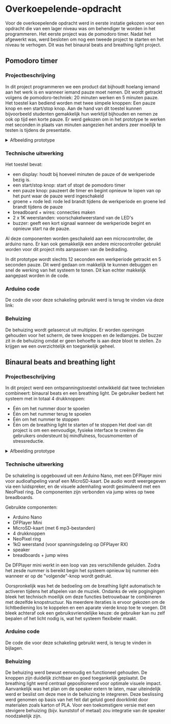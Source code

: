 # Overkoepelende-opdracht
Voor de overkoepelende opdracht werd in eerste instatie gekozen voor een opdracht die van een lager niveau was om behendiger te worden in het programmeren. Het eerste project was de pomodoro timer. Nadat het afgewerkt was, werd besloten om nog een tweede project te starten en het niveau te verhogen. Dit was het binaural beats and breathing light project. 
## Pomodoro timer 
### Projectbeschrijving
In dit project programmeren we een product dat bijhoudt hoelang iemand aan het werk is en wanneer iemand pauze moet nemen. Dit wordt getrackt volgens de pomodoro-techniek: 20 minuten werken en 5 minuten pauze. Het toestel kan bediend worden met twee simpele knoppen: Een pauze knop en een start/stop knop. 
Aan de hand van dit toestel kunnen bijvoorbeeld studenten gemakkelijk hun werktijd bijhouden en nemen ze ook op tijd een korte pauze. 
Er werd gekozen om in het prototype te werken met seconden in plaats van minuten aangezien het anders zeer moeilijk te testen is tijdens de presentatie. 
<details>
 <summary>Afbeelding prototype</summary>

 
![foto pomodoro 2](https://github.com/user-attachments/assets/22d7f862-85e0-45d6-b5e4-bba93b0c7477)

</details>


### Technische uitwerking
Het toestel bevat:
- een display: houdt bij hoeveel minuten de pauze of de werkperiode bezig is.
- een start/stop knop: start of stopt de pomodoro timer
- een pauze knop: pauzeert de timer en begint opnieuw te lopen van op het punt waar de pauze werd ingeschakeld
- groene + rode led: rode led brandt tijdens de werkperiode en groene led brandt tijdens de pauze
- breadboard + wires: connecties maken
- 2 x 1K weerstanden: voorschakelweerstand van de LED's
- buzzer: geeft een kort signaal wanneer de werkperiode begint en opnieuw start na de pauze. 

Al deze componenten worden geschakeld aan een microcontroller, de arduino nano. Er kan ook gemakkelijk een andere microcontroller gebruikt worden voor dit project mits aanpassen van de bedrading. 

In dit prototype wordt slechts 12 seconden een werkperiode getrackt en 5 seconden pauze. Dit werd gedaan om makkelijk te kunnen debuggen en snel de werking van het systeem te tonen. Dit kan echter makkelijk aangepast worden in de code. 

### Arduino code
De code die voor deze schakeling gebruikt werd is terug te vinden via deze link:

### Behuizing
De behuizing wordt gelasercut uit multiplex. Er worden openingen gehouden voor het scherm, de twee knoppen en de ledlampjes. De buzzer zit in de behuizing omdat er geen behoefte is aan deze bloot te stellen. Zo krijgen we een overzichtelijk en toegankelijk geheel. 


## Binaural beats and breathing light
### Projectbeschrijving
In dit project werd een ontspanningstoestel ontwikkeld dat twee technieken combineert: binaural beats en een breathing light. De gebruiker bedient het systeem met in totaal 4 drukknoppen:
- Één om het nummer door te spoelen
- Één om het nummer terug te spoelen
- Één om het nummer te stoppen
- Één om de breathing light te starten of te stoppen
Het doel van dit project is om een eenvoudige, fysieke interface te creëren die gebruikers ondersteunt bij mindfulness, focusmomenten of stressreductie.


<details>
 <summary>Afbeelding prototype</summary>

 ![Afbeelding binaurale beats + breathing light](https://github.com/user-attachments/assets/f07a6bb2-68f6-402b-81f1-0ad727cbf436)



</details>


### Technische uitwerking
De schakeling is opgebouwd uit een Arduino Nano, met een DFPlayer mini voor audioafspeling vanaf een MicroSD-kaart. De audio wordt weergegeven via een luidspreker, en de visuele ademhaling wordt gesimuleerd met een NeoPixel ring. De componenten zijn verbonden via jump wires op twee breadboards.

Gebruikte componenten:
- Arduino Nano
- DFPlayer Mini
- MicroSD-kaart (met 6 mp3-bestanden)
- 4 drukknoppen
- NeoPixel ring
- 1kΩ weerstand (voor spanningsdeling op DFPlayer RX)
- speaker
- breadboards + jump wires


De DFPlayer mini werkt in een loop van zes verschillende geluiden. Zodra het zesde nummer is bereikt begin het systeem opnieuw bij nummer één wanneer er op de "volgende"-knop wordt gedrukt.

Oorspronkelijk was het de bedoeling om de breathing light automatisch te activeren tijdens het afspelen van de muziek. Ondanks de vele pogingingen bleek het technisch moeilijk om deze functies betrouwbaar te combineren met dezelfde knopstructuur. Na meerdere iteraties is ervoor gekozen om de lichtbediening los te koppelen en een aparate vierde knop toe te voegen.
Dit bleek achteraf ook een gebruiksvriendelijke keuze: de gebruiker kan nu zelf bepalen of het licht nodig is, wat het systeem flexibeler maakt.

### Arduino code
De code die voor deze schakeling gebruikt werd, is terug te vinden in bijlagen. 

### Behuizing
De behuizing werd bewust eenvoudig en functioneel gehouden. De knoppen zijn duidelijk zichtbaar en goed toegankelijk geplaatst. De breathing light werd centraal gepositioneerd voor optimale visuele impact.
Aanvankelijk was het plan om de speaker extern te laten, maar uiteindelijk werd er beslist om deze mee in de behuizing te integreren. Deze beslissing werd genomen op basis van het feit dat geluid goed doorklinkt door materialen zoals karton of PLA. Voor een toekomstigere versie met een stevigere behuizing (bijv. kunststof of metaal) zou integratie van de speaker noodzakelijk zijn.


